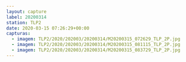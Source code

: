 ```yaml
---
layout: capture
label: 20200314
station: TLP2
date: 2020-03-15 07:26:29+00:00
capturas:
  - imagem: TLP2/2020/202003/20200314/M20200315_072629_TLP_2P.jpg
  - imagem: TLP2/2020/202003/20200314/M20200315_081115_TLP_2P.jpg
  - imagem: TLP2/2020/202003/20200314/M20200315_083729_TLP_2P.jpg
---
```


